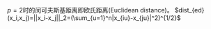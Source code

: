 $p=2$时的闵可夫斯基距离即欧氏距离(Euclidean distance)。
$dist_{ed}(x_i,x_j)=||x_i-x_j||_2=(\sum_{u=1}^n|x_{iu}-x_{ju}|^2)^{1/2}$